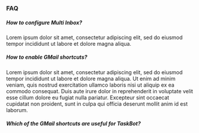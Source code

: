 ### FAQ
##### How to configure Multi Inbox?
Lorem ipsum dolor sit amet, consectetur adipiscing elit, sed do eiusmod tempor incididunt ut labore et dolore magna aliqua.
##### How to enable GMail shortcuts?
Lorem ipsum dolor sit amet, consectetur adipiscing elit, sed do eiusmod tempor incididunt ut labore et dolore magna aliqua. Ut enim ad minim veniam, quis nostrud exercitation ullamco laboris nisi ut aliquip ex ea commodo consequat. Duis aute irure dolor in reprehenderit in voluptate velit esse cillum dolore eu fugiat nulla pariatur. Excepteur sint occaecat cupidatat non proident, sunt in culpa qui officia deserunt mollit anim id est laborum.
##### Which of the GMail shortcuts are useful for TaskBot?
<!--stackedit_data:
eyJoaXN0b3J5IjpbMTgzODAxNjk4MV19
-->
